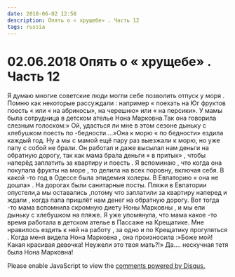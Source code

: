 ```yaml
---
date: 2018-06-02 12:58
description: Опять о « хрущебе» . Часть 12
tags: russia
---
```

# 02.06.2018 Опять о « хрущебе» . Часть 12

Я думаю многие советские люди могли себе позволить отпуск у моря . Помню как некоторые рассуждали : например « поехать на Юг фруктов поесть « или « на абрикосы», на черешню» или « на персики». У мамы была сотрудница в детском ателье  Нона Марковна.Так она говорила слезным голоском:» Ой, удасться ли мне в этом сезоне дыньку с хлебушком поесть по -бедности....»Она к морю « по бедности» ездила каждый год.  Ну а мы с мамой ещё пару раз выезжали к морю, но уже папу с собой не брали. Он работал и даже высылал нам деньги на обратную дорогу, так как мама брала деньги « в притык» , чтобы наперёд заплатить за квартиру и поесть . Я вспоминаю , что когда она покупала фрукты на море , то делила на всех поровну, включая себя. В какой -то год в Одессе была эпидемия холеры. В Евпаторию « она не дошла» . На дорогах были санитарные посты. Пляжи в Евпатории опустели,а мы оставались ,потому что заплатили за квартиру наперед и ждали , когда папа пришлёт нам денег на обратную дорогу. Вот тогда -то мама вспомнила скромную диету Ноны Марковны , и мы ели дыньку с хлебушком на пляже.                                                                Я уже упомянула, что мама  какое -то время работала в детском ателье в Пассаже на Крещатике. Мне нравилось ездить к ней на работу , за одно и по Крещатику прогуляться  . Когда меня видела Нона Марковна , она произносила :»Боже мой! Какая красивая девочка! Неужели это твоя мать?!»    Да.... нескучная тетя была Нона Марковна!

<div id="disqus_thread"></div>
<script>
    /**
    *  RECOMMENDED CONFIGURATION VARIABLES: EDIT AND UNCOMMENT THE SECTION BELOW TO INSERT DYNAMIC VALUES FROM YOUR PLATFORM OR CMS.
    *  LEARN WHY DEFINING THESE VARIABLES IS IMPORTANT: https://disqus.com/admin/universalcode/#configuration-variables    */
    /*
    var disqus_config = function () {
    this.page.url = PAGE_URL;  // Replace PAGE_URL with your page's canonical URL variable
    this.page.identifier = PAGE_IDENTIFIER; // Replace PAGE_IDENTIFIER with your page's unique identifier variable
    };
    */
    (function() { // DON'T EDIT BELOW THIS LINE
    var d = document, s = d.createElement('script');
    s.src = 'https://irina-blog-1.disqus.com/embed.js';
    s.setAttribute('data-timestamp', +new Date());
    (d.head || d.body).appendChild(s);
    })();
</script>
<noscript>Please enable JavaScript to view the <a href="https://disqus.com/?ref_noscript">comments powered by Disqus.</a></noscript>
